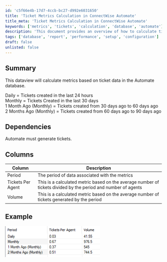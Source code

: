 ```yaml
---
id: 'c5f66e4b-17d7-4ccb-bc27-d992e6031650'
title: 'Ticket Metrics Calculation in ConnectWise Automate'
title_meta: 'Ticket Metrics Calculation in ConnectWise Automate'
keywords: ['metrics', 'tickets', 'calculation', 'database', 'automate']
description: 'This document provides an overview of how to calculate ticket metrics based on data from the ConnectWise Automate database, including daily, monthly, and historical ticket data analysis.'
tags: ['database', 'report', 'performance', 'setup', 'configuration']
draft: false
unlisted: false
---
```

## Summary

This dataview will calculate metrics based on ticket data in the Automate database.

Daily = Tickets created in the last 24 hours  
Monthly = Tickets Created in the last 30 days  
1 Month Ago (Monthly) = Tickets created from 30 days ago to 60 days ago  
2 Months Ago (Monthly) = Tickets created from 60 days ago to 90 days ago  

## Dependencies

Automate must generate tickets.

## Columns

| Column              | Description                                                                                  |
|---------------------|----------------------------------------------------------------------------------------------|
| Period              | The period of data associated with the metrics                                               |
| Tickets Per Agent   | This is a calculated metric based on the average number of tickets divided by the period and number of agents |
| Volume              | This is a calculated metric based on the average number of tickets generated by the period    |

## Example

![Example Image](../../../static/img/Admin---Ticket-Volume-Metrics/image_1.png)






